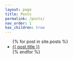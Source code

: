 ```yaml
---
layout: page
title: Posts
permalink: /posts/
nav_order: 1
has_children: true
---
```


<ul>
  {% for post in site.posts %}
    <li>
      <a href="{{ post.url }}">{{ post.title }}</a>
    </li>
  {% endfor %}
</ul>